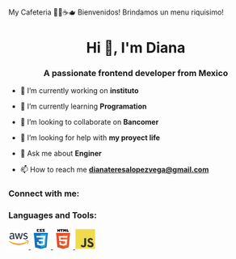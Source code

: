 My Cafeteria 🍰🍵☕🫖
Bienvenidos!
Brindamos un menu riquisimo!


<h1 align="center">Hi 👋, I'm Diana</h1>
<h3 align="center">A passionate frontend developer from Mexico</h3>

- 🔭 I’m currently working on **instituto**

- 🌱 I’m currently learning **Programation**

- 👯 I’m looking to collaborate on **Bancomer**

- 🤝 I’m looking for help with **my proyect life**

- 💬 Ask me about **Enginer**

- 📫 How to reach me **dianateresalopezvega@gmail.com**

<h3 align="left">Connect with me:</h3>
<p align="left">
</p>

<h3 align="left">Languages and Tools:</h3>
<p align="left"> <a href="https://aws.amazon.com" target="_blank" rel="noreferrer"> <img src="https://raw.githubusercontent.com/devicons/devicon/master/icons/amazonwebservices/amazonwebservices-original-wordmark.svg" alt="aws" width="40" height="40"/> </a> <a href="https://www.w3schools.com/css/" target="_blank" rel="noreferrer"> <img src="https://raw.githubusercontent.com/devicons/devicon/master/icons/css3/css3-original-wordmark.svg" alt="css3" width="40" height="40"/> </a> <a href="https://www.w3.org/html/" target="_blank" rel="noreferrer"> <img src="https://raw.githubusercontent.com/devicons/devicon/master/icons/html5/html5-original-wordmark.svg" alt="html5" width="40" height="40"/> </a> <a href="https://developer.mozilla.org/en-US/docs/Web/JavaScript" target="_blank" rel="noreferrer"> <img src="https://raw.githubusercontent.com/devicons/devicon/master/icons/javascript/javascript-original.svg" alt="javascript" width="40" height="40"/> </a> </p>


